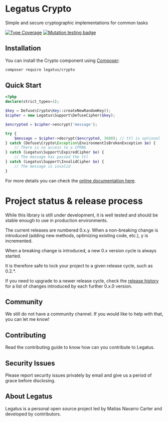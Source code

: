 Legatus Crypto
========================

Simple and secure cryptographic implementations for common tasks

[![Type Coverage](https://shepherd.dev/github/legatus-php/crypto/coverage.svg)](https://shepherd.dev/github/legatus-php/crypto)
[![Mutation testing badge](https://img.shields.io/endpoint?style=flat&url=https%3A%2F%2Fbadge-api.stryker-mutator.io%2Fgithub.com%2Flegatus-php%2Fcrypto%2Fmaster)](https://dashboard.stryker-mutator.io/reports/github.com/legatus-php/crypto/master)

## Installation
You can install the Crypto component using [Composer][composer]:

```bash
composer require legatus/crypto
```

## Quick Start

```php
<?php
declare(strict_types=1);

$key = Defuse\Crypto\Key::createNewRandomKey();
$cipher = new Legatus\Support\DefuseCipher($key);

$encrypted = $cipher->encrypt('message');

try {
    $message = $cipher->decrypt($encrypted, 3600); // ttl is optional
} catch (Defuse\Crypto\Exception\EnvironmentIsBrokenException $e) {
    // There is no access to a CPRNG
} catch (Legatus\Support\ExpiredCipher $e) {
    // The message has passed the ttl
} catch (Legatus\Support\InvalidCipher $e) {
    // The message is invalid
}
```

For more details you can check the [online documentation here][docs].

# Project status & release process

While this library is still under development, it is well tested and should be stable enough to use in production environments.

The current releases are numbered 0.x.y. When a non-breaking change is introduced (adding new methods, optimizing existing code, etc.), y is incremented.

When a breaking change is introduced, a new 0.x version cycle is always started.

It is therefore safe to lock your project to a given release cycle, such as 0.2.*.

If you need to upgrade to a newer release cycle, check the [release history][releases] for a list of changes introduced by each further 0.x.0 version.

## Community
We still do not have a community channel. If you would like to help with that, you can let me know!

## Contributing
Read the contributing guide to know how can you contribute to Legatus.

## Security Issues
Please report security issues privately by email and give us a period of grace before disclosing.

## About Legatus
Legatus is a personal open source project led by Matías Navarro Carter and developed by contributors.

[composer]: https://getcomposer.org/
[docs]: https://legatus.dev/components/crypto
[releases]: https://github.com/legatus-php/crypto/releases